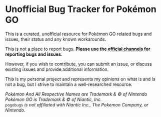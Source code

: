 # Unofficial Bug Tracker for Pokémon GO

This is a curated, unofficial resource for Pokémon GO related bugs and issues, their status and any known workarounds.

This is not a place to report bugs. **Please use the [official channels](https://support.pokemongo.nianticlabs.com/hc/en-us/articles/222061187-Report-a-bug) for reporting bugs and issues.**

However, if you wish to contribute, you can submit an issue, or discuss existing issues and provide additional information.

This is my personal project and represents my opinions on what is and is not a bug, but I strive to maintain a well-researched resource.

*Pokémon And All Respective Names are Trademark & © of Nintendo  
Pokémon GO is Trademark & © of Niantic, Inc.*  
`pogobugs` *is not affiliated with Niantic Inc., The Pokemon Company, or Nintendo.*
